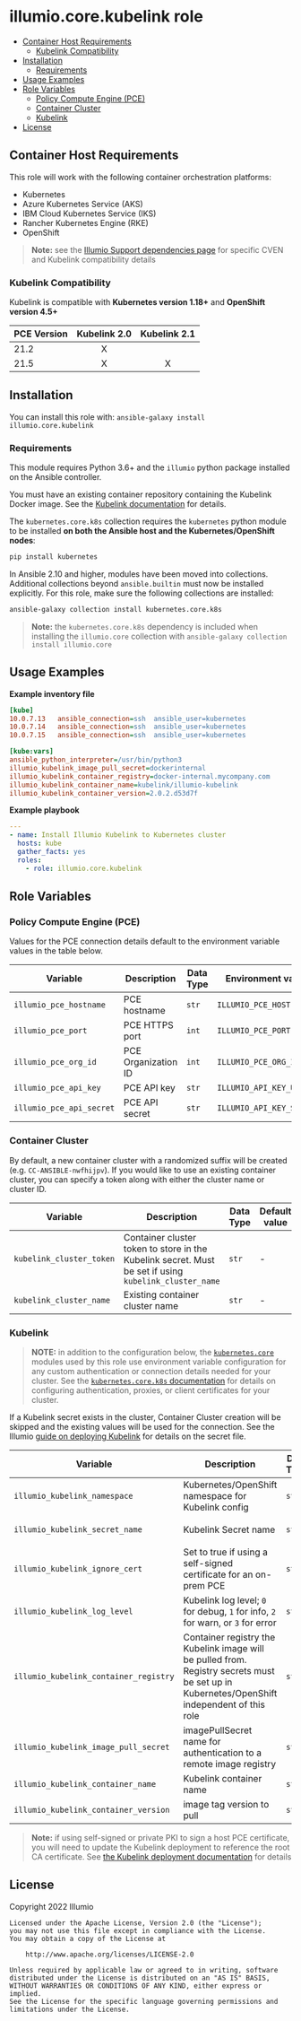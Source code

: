# illumio.core.kubelink role  

- [Container Host Requirements](#container-host-requirements)
    - [Kubelink Compatibility](#kubelink-compatibility)
- [Installation](#installation)
    - [Requirements](#requirements)
- [Usage Examples](#usage-examples)
- [Role Variables](#role-variables)
    - [Policy Compute Engine (PCE)](#policy-compute-engine-pce)
    - [Container Cluster](#container-cluster)
    - [Kubelink](#kubelink)
- [License](#license)

## Container Host Requirements  

This role will work with the following container orchestration platforms:

- Kubernetes
- Azure Kubernetes Service (AKS)
- IBM Cloud Kubernetes Service (IKS)
- Rancher Kubernetes Engine (RKE)
- OpenShift

> **Note:** see the [Illumio Support dependencies page](https://support.illumio.com/shared/software/os-support-package-dependencies/cven_kubelink.html) for specific CVEN and Kubelink compatibility details  

### Kubelink Compatibility  

Kubelink is compatible with **Kubernetes version 1.18+** and **OpenShift version 4.5+**  

PCE Version  | Kubelink 2.0 | Kubelink 2.1
------------ | :----------: | :---------: 
21.2         | X            | 
21.5         | X            | X

## Installation  

You can install this role with: `ansible-galaxy install illumio.core.kubelink`  

### Requirements  

This module requires Python 3.6+ and the `illumio` python package installed on the Ansible controller.  

You must have an existing container repository containing the Kubelink Docker image. See the [Kubelink documentation](https://docs.illumio.com/core/21.5/Content/Guides/kubernetes-and-openshift/deployment/deploy-kubelink-in-your-cluster.htm?Highlight=kubelink) for details.  

The `kubernetes.core.k8s` collection requires the `kubernetes` python module to be installed **on both the Ansible host and the Kubernetes/OpenShift nodes**:  

```sh
pip install kubernetes
```

In Ansible 2.10 and higher, modules have been moved into collections. Additional collections beyond `ansible.builtin` must now be installed explicitly. For this role, make sure the following collections are installed:  

```sh
ansible-galaxy collection install kubernetes.core.k8s
```

> **Note:** the `kubernetes.core.k8s` dependency is included when installing the `illumio.core` collection with `ansible-galaxy collection install illumio.core`  

## Usage Examples  

**Example inventory file**  

```ini
[kube]
10.0.7.13   ansible_connection=ssh  ansible_user=kubernetes
10.0.7.14   ansible_connection=ssh  ansible_user=kubernetes
10.0.7.15   ansible_connection=ssh  ansible_user=kubernetes

[kube:vars]
ansible_python_interpreter=/usr/bin/python3
illumio_kubelink_image_pull_secret=dockerinternal
illumio_kubelink_container_registry=docker-internal.mycompany.com
illumio_kubelink_container_name=kubelink/illumio-kubelink
illumio_kubelink_container_version=2.0.2.d53d7f
```

**Example playbook**  

```yml
---
- name: Install Illumio Kubelink to Kubernetes cluster
  hosts: kube
  gather_facts: yes
  roles:
    - role: illumio.core.kubelink
```

## Role Variables  

### Policy Compute Engine (PCE)  

Values for the PCE connection details default to the environment variable values in the table below.  

Variable | Description | Data Type | Environment variable | Default value
-------- | ----------- | --------- | -------------------- | -------------
`illumio_pce_hostname` | PCE hostname | `str` | `ILLUMIO_PCE_HOST` | -
`illumio_pce_port` | PCE HTTPS port | `int` | `ILLUMIO_PCE_PORT` | `443`
`illumio_pce_org_id` | PCE Organization ID | `int` | `ILLUMIO_PCE_ORG_ID` | `1`
`illumio_pce_api_key` | PCE API key | `str` | `ILLUMIO_API_KEY_USERNAME` | -
`illumio_pce_api_secret` | PCE API secret | `str` | `ILLUMIO_API_KEY_SECRET` | -

### Container Cluster  

By default, a new container cluster with a randomized suffix will be created (e.g. `CC-ANSIBLE-nwfhijpv`). If you would like to use an existing container cluster, you can specify a token along with either the cluster name or cluster ID.  

Variable | Description | Data Type | Default value
-------- | ----------- | --------- | -------------
`kubelink_cluster_token` | Container cluster token to store in the Kubelink secret. Must be set if using `kubelink_cluster_name` | `str` | -
`kubelink_cluster_name` | Existing container cluster name | `str` | -

### Kubelink

> **NOTE:** in addition to the configuration below, the [`kubernetes.core`](https://docs.ansible.com/ansible/latest/collections/kubernetes/core/index.html) modules used by this role use environment variable configuration for any custom authentication or connection details needed for your cluster. See the [`kubernetes.core.k8s` documentation](https://docs.ansible.com/ansible/latest/collections/kubernetes/core/k8s_module.html#ansible-collections-kubernetes-core-k8s-module) for details on configuring authentication, proxies, or client certificates for your cluster.  

If a Kubelink secret exists in the cluster, Container Cluster creation will be skipped and the existing values will be used for the connection. See the Illumio [guide on deploying Kubelink](https://docs.illumio.com/core/21.5/Content/Guides/kubernetes-and-openshift/deployment/deploy-kubelink-in-your-cluster.htm) for details on the secret file.  

Variable | Description | Data Type | Default value
-------- | ----------- | --------- | -------------
`illumio_kubelink_namespace` | Kubernetes/OpenShift namespace for Kubelink config | `str` | `illumio-system`  
`illumio_kubelink_secret_name` | Kubelink Secret name | `str` | `illumio-kubelink-config`  
`illumio_kubelink_ignore_cert` | Set to true if using a self-signed certificate for an on-prem PCE | `str` | `false`  
`illumio_kubelink_log_level` | Kubelink log level; `0` for debug, `1` for info, `2` for warn, or `3` for error | `str` | `1`
`illumio_kubelink_container_registry` | Container registry the Kubelink image will be pulled from. Registry secrets must be set up in Kubernetes/OpenShift independent of this role | `str` | -
`illumio_kubelink_image_pull_secret` | imagePullSecret name for authentication to a remote image registry | `str` | -
`illumio_kubelink_container_name` | Kubelink container name | `str` | `illumio-kubelink`
`illumio_kubelink_container_version` | image tag version to pull | `str` | `latest`

> **Note:** if using self-signed or private PKI to sign a host PCE certificate, you will need to update the Kubelink deployment to reference the root CA certificate. See [the Kubelink deployment documentation](https://docs.illumio.com/core/21.5/Content/Guides/kubernetes-and-openshift/deployment/deploy-kubelink-in-your-cluster.htm#DeployKubelink) for details  

## License  

Copyright 2022 Illumio  

    Licensed under the Apache License, Version 2.0 (the "License");
    you may not use this file except in compliance with the License.
    You may obtain a copy of the License at

        http://www.apache.org/licenses/LICENSE-2.0

    Unless required by applicable law or agreed to in writing, software
    distributed under the License is distributed on an "AS IS" BASIS,
    WITHOUT WARRANTIES OR CONDITIONS OF ANY KIND, either express or implied.
    See the License for the specific language governing permissions and
    limitations under the License.

